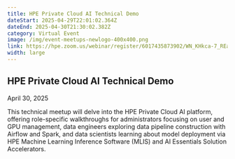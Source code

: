 ```yaml
---
title: HPE Private Cloud AI Technical Demo
dateStart: 2025-04-29T22:01:02.364Z
dateEnd: 2025-04-30T21:30:02.382Z
category: Virtual Event
image: /img/event-meetups-newlogo-400x400.png
link: https://hpe.zoom.us/webinar/register/6017435873902/WN_KHkca-7_REajLE5Z-JvDfw
width: large
---
```

## HPE Private Cloud AI Technical Demo

April 30, 2025

This technical meetup will delve into the HPE Private Cloud AI platform, offering role-specific walkthroughs for administrators focusing on user and GPU management, data engineers exploring data pipeline construction with Airflow and Spark, and data scientists learning about model deployment via HPE Machine Learning Inference Software (MLIS) and AI Essentials Solution Accelerators.

